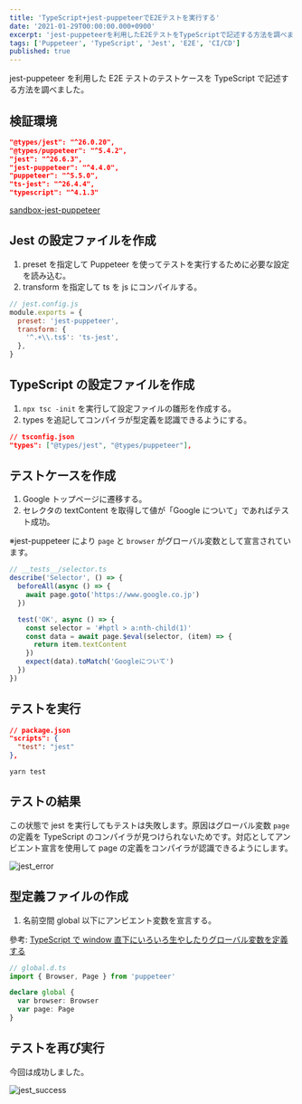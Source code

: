 ```yaml
---
title: 'TypeScript+jest-puppeteerでE2Eテストを実行する'
date: '2021-01-29T00:00:00.000+0900'
excerpt: 'jest-puppeteerを利用したE2EテストをTypeScriptで記述する方法を調べました。設定ファイルの作成手順や型定義の対応方法を解説しました。'
tags: ['Puppeteer', 'TypeScript', 'Jest', 'E2E', 'CI/CD']
published: true
---
```


jest-puppeteer を利用した E2E テストのテストケースを TypeScript で記述する方法を調べました。

## 検証環境

```json
"@types/jest": "^26.0.20",
"@types/puppeteer": "^5.4.2",
"jest": "^26.6.3",
"jest-puppeteer": "^4.4.0",
"puppeteer": "^5.5.0",
"ts-jest": "^26.4.4",
"typescript": "^4.1.3"
```

[sandbox-jest-puppeteer](https://github.com/krabben16/sandbox-jest-puppeteer)

## Jest の設定ファイルを作成

1. preset を指定して Puppeteer を使ってテストを実行するために必要な設定を読み込む。
1. transform を指定して ts を js にコンパイルする。

```js
// jest.config.js
module.exports = {
  preset: 'jest-puppeteer',
  transform: {
    '^.+\\.ts$': 'ts-jest',
  },
}
```

## TypeScript の設定ファイルを作成

1. `npx tsc -init` を実行して設定ファイルの雛形を作成する。
1. types を追記してコンパイラが型定義を認識できるようにする。

```json
// tsconfig.json
"types": ["@types/jest", "@types/puppeteer"],
```

## テストケースを作成

1. Google トップページに遷移する。
1. セレクタの textContent を取得して値が「Google について」であればテスト成功。

※jest-puppeteer により `page` と `browser` がグローバル変数として宣言されています。

```ts
// __tests__/selector.ts
describe('Selector', () => {
  beforeAll(async () => {
    await page.goto('https://www.google.co.jp')
  })

  test('OK', async () => {
    const selector = '#hptl > a:nth-child(1)'
    const data = await page.$eval(selector, (item) => {
      return item.textContent
    })
    expect(data).toMatch('Googleについて')
  })
})
```

## テストを実行

```json
// package.json
"scripts": {
  "test": "jest"
},
```

```shell
yarn test
```

## テストの結果

この状態で jest を実行してもテストは失敗します。原因はグローバル変数 `page` の定義を TypeScript のコンパイラが見つけられないためです。対応としてアンビエント宣言を使用して page の定義をコンパイラが認識できるようにします。

![jest_error](/images/posts/ef84e2ee0f2ccc787be45398d6fea482.png)

## 型定義ファイルの作成

1. 名前空間 global 以下にアンビエント変数を宣言する。

參考: [TypeScript で window 直下にいろいろ生やしたりグローバル変数を定義する](https://dev.classmethod.jp/articles/typings-of-window-object/)

```ts
// global.d.ts
import { Browser, Page } from 'puppeteer'

declare global {
  var browser: Browser
  var page: Page
}
```

## テストを再び実行

今回は成功しました。

![jest_success](/images/posts/9df43379f7469639dc726b6f54a279b3.png)
